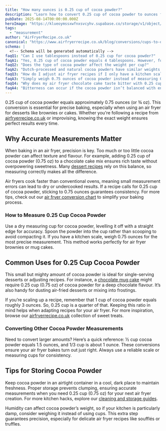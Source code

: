 ```yaml
---
title: "How many ounces is 0.25 cup of cocoa powder?"
description: "Learn how to convert 0.25 cup of cocoa powder to ounces for perfect baking every time. Get accurate measurements for air fryer recipes today!"
pubDate: 2025-08-14T00:00:00.000Z
heroImage: "https://klueoymssxwfnxsvcyhv.supabase.co/storage/v1/object/public/Shmucket/how-many-ounces-is-0-25-cup-of-cocoa-powder.webp"
tags:
  - "measurement"
author: "AirFryerRecipe.co.uk"
canonical: "https://www.airfryerrecipe.co.uk/blog/conversions/cups-to-ounces/how-many-ounces-is-0-25-cup-of-cocoa-powder"
schema: |
  <!-- Schema will be generated automatically -->
faqQ1: "Can I use tablespoons instead of 0.25 cup for cocoa powder?"
faqA1: "Yes, 0.25 cup of cocoa powder equals 4 tablespoons. However, for air fryer recipes, weighing 0.75 ounces is more accurate, as tablespoon measurements can vary slightly based on how the powder is packed."
faqQ2: "Does the type of cocoa powder affect the weight per cup?"
faqA2: "Dutch-processed and natural cocoa powders have similar weights, so 0.25 cup (0.75 oz) applies to both. However, always check your specific brand’s packaging for exact conversions, as some blends may differ slightly."
faqQ3: "How do I adjust air fryer recipes if I only have a kitchen scale?"
faqA3: "Simply weigh 0.75 ounces of cocoa powder instead of measuring 0.25 cup. Air fryer recipes often benefit from weight-based measurements, as they’re more precise and ensure consistent results."
faqQ4: "Why does my air fryer chocolate cake taste bitter with 0.25 cup cocoa powder?"
faqA4: "Bitterness can occur if the cocoa powder isn’t balanced with enough sugar. Ensure your recipe includes the right ratios, and consider using high-quality cocoa powder for smoother flavour in air fryer bakes."
---
```

<p>0.25 cup of cocoa powder equals approximately 0.75 ounces (or ¾ oz). This conversion is essential for precise baking, especially when using an air fryer for desserts like brownies or cakes. Whether you're following a recipe from <a href=https://www.airfryerrecipe.co.uk/recipes>airfryerrecipe.co.uk</a> or improvising, knowing the exact weight ensures perfect results every time.</p>  

<h2>Why Accurate Measurements Matter</h2>  
<p>When baking in an air fryer, precision is key. Too much or too little cocoa powder can affect texture and flavour. For example, adding 0.25 cup of cocoa powder (0.75 oz) to a chocolate cake mix ensures rich taste without overpowering sweetness. Many <a href=https://www.airfryerrecipe.co.uk/recipe-category/dessert>dessert recipes</a> rely on this balance, so measuring correctly makes all the difference.</p>  

<p>Air fryers cook faster than conventional ovens, meaning small measurement errors can lead to dry or undercooked results. If a recipe calls for 0.25 cup of cocoa powder, sticking to 0.75 ounces guarantees consistency. For more tips, check out our <a href=https://www.airfryerrecipe.co.uk/air-fryer-conversion-chart>air fryer conversion chart</a> to simplify your baking process.</p>  

<h3>How to Measure 0.25 Cup Cocoa Powder</h3>  
<p>Use a dry measuring cup for cocoa powder, levelling it off with a straight edge for accuracy. Spoon the powder into the cup rather than scooping to avoid compacting it. If you have a kitchen scale, weigh 0.75 ounces for the most precise measurement. This method works perfectly for air fryer brownies or mug cakes.</p>  

<h2>Common Uses for 0.25 Cup Cocoa Powder</h2>  
<p>This small but mighty amount of cocoa powder is ideal for single-serving desserts or adjusting recipes. For instance, a <a href=https://www.airfryerrecipe.co.uk/recipe-category/cakes>chocolate mug cake</a> might require 0.25 cup (0.75 oz) of cocoa powder for a deep chocolate flavour. It’s also handy for dusting air-fried desserts or mixing into frostings.</p>  

<p>If you’re scaling up a recipe, remember that 1 cup of cocoa powder equals roughly 3 ounces. So, 0.25 cup is a quarter of that. Keeping this ratio in mind helps when adapting recipes for your air fryer. For more inspiration, browse our <a href=https://www.airfryerrecipe.co.uk>airfryerrecipe.co.uk</a> collection of sweet treats.</p>  

<h3>Converting Other Cocoa Powder Measurements</h3>  
<p>Need to convert larger amounts? Here’s a quick reference: ½ cup cocoa powder equals 1.5 ounces, and 1/3 cup is about 1 ounce. These conversions ensure your air fryer bakes turn out just right. Always use a reliable scale or measuring cups for consistency.</p>  

<h2>Tips for Storing Cocoa Powder</h2>  
<p>Keep cocoa powder in an airtight container in a cool, dark place to maintain freshness. Proper storage prevents clumping, ensuring accurate measurements when you need 0.25 cup (0.75 oz) for your next air fryer creation. For more kitchen hacks, explore our <a href=https://www.airfryerrecipe.co.uk/air-fryer-cleaner>cleaning and storage guides</a>.</p>  

<p>Humidity can affect cocoa powder’s weight, so if your kitchen is particularly damp, consider weighing it instead of using cups. This extra step guarantees precision, especially for delicate air fryer recipes like soufflés or truffles.</p>
